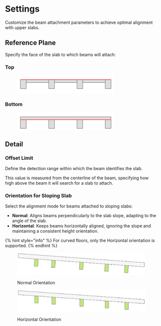 # Settings

Customize the beam attachment parameters to achieve optimal alignment with upper slabs.



## Reference Plane

Specify the face of the slab to which beams will attach:



### Top

<figure><img src="../../.gitbook/assets/image (28).png" alt=""><figcaption></figcaption></figure>

### Bottom

<figure><img src="../../.gitbook/assets/image (29).png" alt=""><figcaption></figcaption></figure>



## Detail

### Offset Limit

Define the detection range within which the beam identifies the slab.

This value is measured from the centerline of the beam, specifying how high above the beam it will search for a slab to attach.



### Orientation for Sloping Slab

Select the alignment mode for beams attached to sloping slabs:

* **Normal**: Aligns beams perpendicularly to the slab slope, adapting to the angle of the slab.
* **Horizontal**: Keeps beams horizontally aligned, ignoring the slope and maintaining a consistent height orientation.

{% hint style="info" %}
For curved floors, only the Horizontal orientation is supported.
{% endhint %}

<figure><img src="../../.gitbook/assets/image (2).png" alt=""><figcaption><p>Normal Orientation</p></figcaption></figure>

<figure><img src="../../.gitbook/assets/image (3).png" alt=""><figcaption><p>Horizontal Orientation</p></figcaption></figure>
